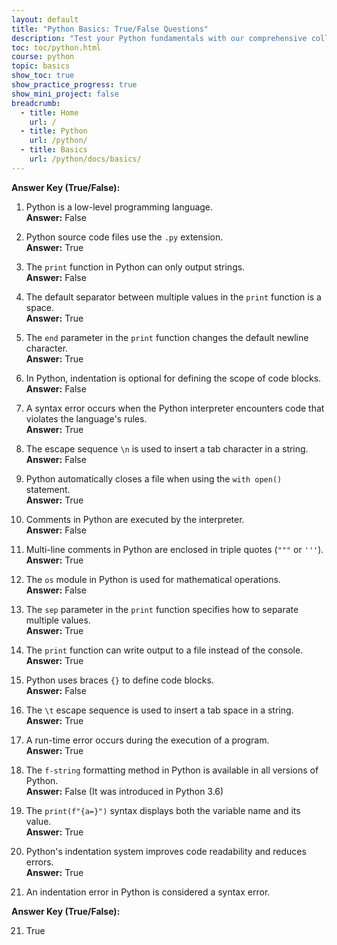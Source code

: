 ```yaml
---
layout: default
title: "Python Basics: True/False Questions"
description: "Test your Python fundamentals with our comprehensive collection of True/False on basic concepts. Perfect for beginners to practice and reinforce their learning."
toc: toc/python.html
course: python
topic: basics
show_toc: true
show_practice_progress: true
show_mini_project: false
breadcrumb:
  - title: Home
    url: /
  - title: Python
    url: /python/
  - title: Basics
    url: /python/docs/basics/
---
```


**Answer Key (True/False):**

1. Python is a low-level programming language.  
   **Answer:** False  

2. Python source code files use the `.py` extension.  
   **Answer:** True  

3. The `print` function in Python can only output strings.  
   **Answer:** False  

4. The default separator between multiple values in the `print` function is a space.  
   **Answer:** True  

5. The `end` parameter in the `print` function changes the default newline character.  
   **Answer:** True  

6. In Python, indentation is optional for defining the scope of code blocks.  
   **Answer:** False  

7. A syntax error occurs when the Python interpreter encounters code that violates the language's rules.  
   **Answer:** True  

8. The escape sequence `\n` is used to insert a tab character in a string.  
   **Answer:** False  

9. Python automatically closes a file when using the `with open()` statement.  
   **Answer:** True  

10. Comments in Python are executed by the interpreter.  
    **Answer:** False  

11. Multi-line comments in Python are enclosed in triple quotes (`"""` or `'''`).  
    **Answer:** True  

12. The `os` module in Python is used for mathematical operations.  
    **Answer:** False  

13. The `sep` parameter in the `print` function specifies how to separate multiple values.  
    **Answer:** True  

14. The `print` function can write output to a file instead of the console.  
    **Answer:** True  

15. Python uses braces `{}` to define code blocks.  
    **Answer:** False  

16. The `\t` escape sequence is used to insert a tab space in a string.  
    **Answer:** True  

17. A run-time error occurs during the execution of a program.  
    **Answer:** True  

18. The `f-string` formatting method in Python is available in all versions of Python.  
    **Answer:** False (It was introduced in Python 3.6)  

19. The `print(f"{a=}")` syntax displays both the variable name and its value.  
    **Answer:** True  

20. Python's indentation system improves code readability and reduces errors.  
    **Answer:** True  

21. An indentation error in Python is considered a syntax error.

**Answer Key (True/False):**

21. True